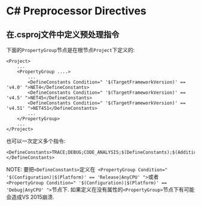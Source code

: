 # C# Preprocessor Directives

## 在.csproj文件中定义预处理指令
下面的`PropertyGroup`节点是在根节点`Project`下定义的: 

	<Project>
		...
		<PropertyGroup ....>
			...
			<DefineConstants Condition=" '$(TargetFrameworkVersion)' == 'v4.0' ">NET4</DefineConstants>
			<DefineConstants Condition=" '$(TargetFrameworkVersion)' == 'v4.5' ">NET45</DefineConstants>
			<DefineConstants Condition=" '$(TargetFrameworkVersion)' == 'v4.51' ">NET451</DefineConstants>
			...
		</PropertyGroup>
		...
	</Project>

也可以一次定义多个指令:

    <DefineConstants>TRACE;DEBUG;CODE_ANALYSIS;$(DefineConstants);$(AdditionalConstants)</DefineConstants>

NOTE: 要把`<DefineConstants>`定义在` <PropertyGroup Condition=" '$(Configuration)|$(Platform)' == 'Release|AnyCPU' ">`或者`<PropertyGroup Condition=" '$(Configuration)|$(Platform)' == 'Debug|AnyCPU' ">`节点下. 如果定义在没有属性的`<PropertyGroup>`节点下有可能会造成VS 2015崩溃.